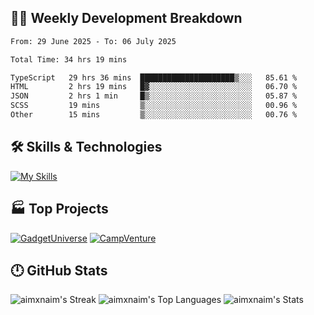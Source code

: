 

## 🧑‍💻 Weekly Development Breakdown

<!--START_SECTION:waka-->

```txt
From: 29 June 2025 - To: 06 July 2025

Total Time: 34 hrs 19 mins

TypeScript   29 hrs 36 mins  █████████████████████▒░░░   85.61 %
HTML         2 hrs 19 mins   █▓░░░░░░░░░░░░░░░░░░░░░░░   06.70 %
JSON         2 hrs 1 min     █▒░░░░░░░░░░░░░░░░░░░░░░░   05.87 %
SCSS         19 mins         ▒░░░░░░░░░░░░░░░░░░░░░░░░   00.96 %
Other        15 mins         ▒░░░░░░░░░░░░░░░░░░░░░░░░   00.76 %
```

<!--END_SECTION:waka-->

## 🛠️ Skills & Technologies

[![My Skills](https://skillicons.dev/icons?i=angular,react,docker,mongodb,nodejs,express,github,bootstrap,prisma,postman,postgres&perline=8)](https://skillicons.dev)

## 🏭 Top Projects

[![GadgetUniverse](https://github-readme-stats.vercel.app/api/pin/?username=aimxnaim&repo=GadgetUniverse&theme=tokyonight&show_icons=true&hide_border=true)](https://github.com/aimxnaim/GadgetUniverse)
[![CampVenture](https://github-readme-stats.vercel.app/api/pin/?username=aimxnaim&repo=CampVenture&theme=tokyonight&show_icons=true&hide_border=true)](https://github.com/aimxnaim/CampVenture)

## 🕛 GitHub Stats

![aimxnaim's Streak](https://streak-stats.demolab.com?user=aimxnaim&theme=tokyonight&show_icons=true&hide_border=true)
![aimxnaim's Top Languages](https://github-readme-stats.vercel.app/api/top-langs/?username=aimxnaim&theme=tokyonight&show_icons=true&hide_border=true&layout=compact)
![aimxnaim's Stats](https://github-readme-stats.vercel.app/api?username=aimxnaim&theme=tokyonight&show_icons=true&hide_border=true&count_private=true)




